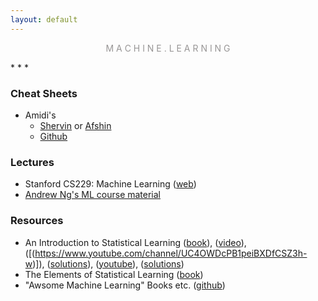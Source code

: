 ```yaml
---
layout: default
---
```

<p style="text-align: center; color:#5c58589f; margin =0">M A C H I N E . L E A R N I N G</p>
* * *

### Cheat Sheets
- Amidi's
    - [Shervin](https://stanford.edu/~shervine/) or [Afshin](https://www.mit.edu/~amidi/)
    - [Github](https://github.com/afshinea/stanford-cs-229-machine-learning) 

### Lectures
- Stanford CS229: Machine Learning ([web](http://cs229.stanford.edu/))
- [Andrew Ng's ML course material](http://www.holehouse.org/mlclass/)

### Resources
- An Introduction to Statistical Learning ([book](http://faculty.marshall.usc.edu/gareth-james/)), ([video](https://www.r-bloggers.com/in-depth-introduction-to-machine-learning-in-15-hours-of-expert-videos/)), ([(https://www.youtube.com/channel/UC4OWDcPB1peiBXDfCSZ3h-w)]), ([solutions](https://github.com/asadoughi/stat-learning)), ([youtube]()), ([solutions](https://github.com/asadoughi/stat-learning))
- The Elements of Statistical Learning ([book](https://web.stanford.edu/~hastie/ElemStatLearn/))
- "Awsome Machine Learning" Books etc. ([github](https://github.com/josephmisiti/awesome-machine-learning/blob/master/books.md))
